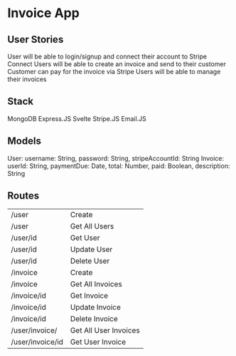 # Invoice App 

## User Stories
User will be able to login/signup and connect their account to Stripe Connect
Users will be able to create an invoice and send to their customer
Customer can pay for the invoice via Stripe
Users will be able to manage their invoices

## Stack
MongoDB
Express.JS
Svelte
Stripe.JS
Email.JS

## Models
User: 
  username: String,
  password: String,
  stripeAccountId: String
Invoice:
  userId: String,
  paymentDue: Date,
  total: Number,
  paid: Boolean,
  description: String
  
## Routes
|               |               |
| ------------- | ------------- |
| /user | Create         |
| /user | Get All Users  |
| /user/id | Get User    |
| /user/id | Update User |
| /user/id | Delete User |
| /invoice | Create        |
| /invoice | Get All Invoices |
| /invoice/id | Get Invoice      |
| /invoice/id | Update Invoice   |
| /invoice/id | Delete Invoice   |
| /user/invoice/ | Get All User Invoices |
| /user/invoice/id | Get User Invoice    |
